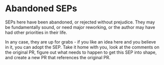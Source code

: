 # Abandoned SEPs

SEPs here have been abandoned, or rejected without prejudice. They may be
fundamentally sound, or need major reworking, or the author may have had
other priorities in their life.

In any case, they are up for grabs - if you like an idea here and you
believe in it, you can adopt the SEP. Take it home with you, look at the
comments on the original PR, figure out what needs to happen to get this SEP
into shape, and create a new PR that references the original PR.

